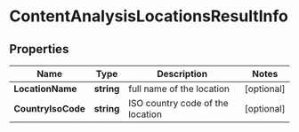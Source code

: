# ContentAnalysisLocationsResultInfo


## Properties

| Name | Type | Description | Notes |
|------------ | ------------- | ------------- | -------------|
**LocationName** | **string** | full name of the location |[optional]|
**CountryIsoCode** | **string** | ISO country code of the location |[optional]|